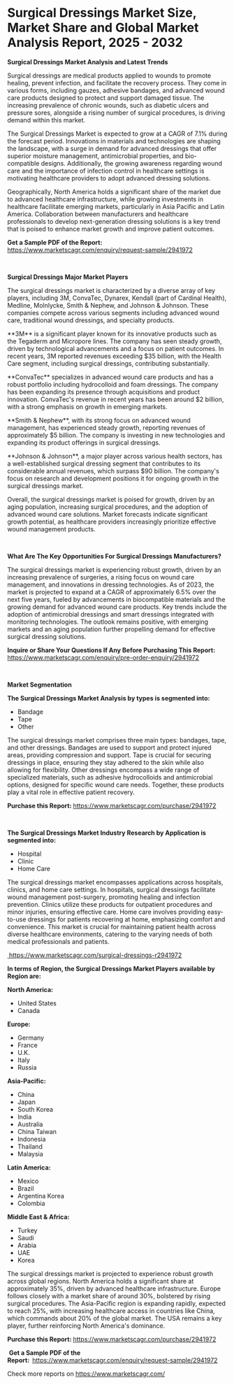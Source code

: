 <p><h1>Surgical Dressings Market Size, Market Share and Global Market Analysis Report, 2025 - 2032</h1></p><p><strong>Surgical Dressings Market Analysis and Latest Trends</strong></p>
<p><p>Surgical dressings are medical products applied to wounds to promote healing, prevent infection, and facilitate the recovery process. They come in various forms, including gauzes, adhesive bandages, and advanced wound care products designed to protect and support damaged tissue. The increasing prevalence of chronic wounds, such as diabetic ulcers and pressure sores, alongside a rising number of surgical procedures, is driving demand within this market.</p><p>The Surgical Dressings Market is expected to grow at a CAGR of 7.1% during the forecast period. Innovations in materials and technologies are shaping the landscape, with a surge in demand for advanced dressings that offer superior moisture management, antimicrobial properties, and bio-compatible designs. Additionally, the growing awareness regarding wound care and the importance of infection control in healthcare settings is motivating healthcare providers to adopt advanced dressing solutions.</p><p>Geographically, North America holds a significant share of the market due to advanced healthcare infrastructure, while growing investments in healthcare facilitate emerging markets, particularly in Asia Pacific and Latin America. Collaboration between manufacturers and healthcare professionals to develop next-generation dressing solutions is a key trend that is poised to enhance market growth and improve patient outcomes.</p></p>
<p><strong>Get a Sample PDF of the Report:&nbsp;</strong> <a href="https://www.marketscagr.com/enquiry/request-sample/2941972?utm_campaign=2566&utm_medium=2&utm_source=Github&utm_content=ia&utm_term=15032025&utm_id=surgical-dressings">https://www.marketscagr.com/enquiry/request-sample/2941972</a></p>
<p>&nbsp;</p>
<p><strong>Surgical Dressings Major Market Players</strong></p>
<p><p>The surgical dressings market is characterized by a diverse array of key players, including 3M, ConvaTec, Dynarex, Kendall (part of Cardinal Health), Medline, Molnlycke, Smith & Nephew, and Johnson & Johnson. These companies compete across various segments including advanced wound care, traditional wound dressings, and specialty products.</p><p>**3M** is a significant player known for its innovative products such as the Tegaderm and Micropore lines. The company has seen steady growth, driven by technological advancements and a focus on patient outcomes. In recent years, 3M reported revenues exceeding $35 billion, with the Health Care segment, including surgical dressings, contributing substantially.</p><p>**ConvaTec** specializes in advanced wound care products and has a robust portfolio including hydrocolloid and foam dressings. The company has been expanding its presence through acquisitions and product innovation. ConvaTec's revenue in recent years has been around $2 billion, with a strong emphasis on growth in emerging markets.</p><p>**Smith & Nephew**, with its strong focus on advanced wound management, has experienced steady growth, reporting revenues of approximately $5 billion. The company is investing in new technologies and expanding its product offerings in surgical dressings.</p><p>**Johnson & Johnson**, a major player across various health sectors, has a well-established surgical dressing segment that contributes to its considerable annual revenues, which surpass $90 billion. The company's focus on research and development positions it for ongoing growth in the surgical dressings market.</p><p>Overall, the surgical dressings market is poised for growth, driven by an aging population, increasing surgical procedures, and the adoption of advanced wound care solutions. Market forecasts indicate significant growth potential, as healthcare providers increasingly prioritize effective wound management products.</p></p>
<p>&nbsp;</p>
<p><strong>What Are The Key Opportunities For Surgical Dressings Manufacturers?</strong></p>
<p><p>The surgical dressings market is experiencing robust growth, driven by an increasing prevalence of surgeries, a rising focus on wound care management, and innovations in dressing technologies. As of 2023, the market is projected to expand at a CAGR of approximately 6.5% over the next five years, fueled by advancements in biocompatible materials and the growing demand for advanced wound care products. Key trends include the adoption of antimicrobial dressings and smart dressings integrated with monitoring technologies. The outlook remains positive, with emerging markets and an aging population further propelling demand for effective surgical dressing solutions.</p></p>
<p><strong>Inquire or Share Your Questions If Any Before Purchasing This Report:</strong> <a href="https://www.marketscagr.com/enquiry/pre-order-enquiry/2941972?utm_campaign=2566&utm_medium=2&utm_source=Github&utm_content=ia&utm_term=15032025&utm_id=surgical-dressings">https://www.marketscagr.com/enquiry/pre-order-enquiry/2941972</a></p>
<p>&nbsp;</p>
<p><strong>Market Segmentation</strong></p>
<p><strong>The Surgical Dressings Market Analysis by types is segmented into:</strong></p>
<p><ul><li>Bandage</li><li>Tape</li><li>Other</li></ul></p>
<p><p>The surgical dressings market comprises three main types: bandages, tape, and other dressings. Bandages are used to support and protect injured areas, providing compression and support. Tape is crucial for securing dressings in place, ensuring they stay adhered to the skin while also allowing for flexibility. Other dressings encompass a wide range of specialized materials, such as adhesive hydrocolloids and antimicrobial options, designed for specific wound care needs. Together, these products play a vital role in effective patient recovery.</p></p>
<p><strong>Purchase this Report:&nbsp;</strong><a href="https://www.marketscagr.com/purchase/2941972?utm_campaign=2566&utm_medium=2&utm_source=Github&utm_content=ia&utm_term=15032025&utm_id=surgical-dressings">https://www.marketscagr.com/purchase/2941972</a></p>
<p>&nbsp;</p>
<p><strong>The Surgical Dressings Market Industry Research by Application is segmented into:</strong></p>
<p><ul><li>Hospital</li><li>Clinic</li><li>Home Care</li></ul></p>
<p><p>The surgical dressings market encompasses applications across hospitals, clinics, and home care settings. In hospitals, surgical dressings facilitate wound management post-surgery, promoting healing and infection prevention. Clinics utilize these products for outpatient procedures and minor injuries, ensuring effective care. Home care involves providing easy-to-use dressings for patients recovering at home, emphasizing comfort and convenience. This market is crucial for maintaining patient health across diverse healthcare environments, catering to the varying needs of both medical professionals and patients.</p></p>
<p><a href="https://www.marketscagr.com/surgical-dressings-r2941972?utm_campaign=2566&utm_medium=2&utm_source=Github&utm_content=ia&utm_term=15032025&utm_id=surgical-dressings">&nbsp;https://www.marketscagr.com/surgical-dressings-r2941972</a></p>
<p><strong>In terms of Region, the Surgical Dressings Market Players available by Region are:</strong></p>
<p>
    <p> <strong> North America: </strong>
        <ul>
            <li>United States</li>
            <li>Canada</li>
        </ul>
        </p> 
    <p> <strong> Europe: </strong>
        <ul>
            <li>Germany</li>
            <li>France</li>
            <li>U.K.</li>
            <li>Italy</li>
            <li>Russia</li>
        </ul>
        </p> 
    <p> <strong> Asia-Pacific: </strong>
        <ul>
            <li>China</li>
            <li>Japan</li>
            <li>South Korea</li>
            <li>India</li>
            <li>Australia</li>
            <li>China Taiwan</li>
            <li>Indonesia</li>
            <li>Thailand</li>
            <li>Malaysia</li>
        </ul>
        </p> 
    <p> <strong> Latin America: </strong>
        <ul>
            <li>Mexico</li>
            <li>Brazil</li>
            <li>Argentina Korea</li>
            <li>Colombia</li>
        </ul>
        </p> 
    <p> <strong> Middle East & Africa: </strong>
        <ul>
            <li>Turkey</li>
            <li>Saudi</li>
            <li>Arabia</li>
            <li>UAE</li>
            <li>Korea</li>
        </ul>
    </p>
    </p>
<p><p>The surgical dressings market is projected to experience robust growth across global regions. North America holds a significant share at approximately 35%, driven by advanced healthcare infrastructure. Europe follows closely with a market share of around 30%, bolstered by rising surgical procedures. The Asia-Pacific region is expanding rapidly, expected to reach 25%, with increasing healthcare access in countries like China, which commands about 20% of the global market. The USA remains a key player, further reinforcing North America's dominance.</p></p>
<p><strong>Purchase this Report: </strong><a href="https://www.marketscagr.com/purchase/2941972?utm_campaign=2566&utm_medium=2&utm_source=Github&utm_content=ia&utm_term=15032025&utm_id=surgical-dressings">https://www.marketscagr.com/purchase/2941972</a></p>
<p>&nbsp;<strong>Get a Sample PDF of the Report:&nbsp;&nbsp;</strong><a href="https://www.marketscagr.com/enquiry/request-sample/2941972?utm_campaign=2566&utm_medium=2&utm_source=Github&utm_content=ia&utm_term=15032025&utm_id=surgical-dressings">https://www.marketscagr.com/enquiry/request-sample/2941972</a></p>
<p><strong></strong></p>
<p>Check more reports on <a href="https://www.marketscagr.com/?utm_campaign=2566&utm_medium=2&utm_source=Github&utm_content=ia&utm_term=15032025&utm_id=surgical-dressings">https://www.marketscagr.com/</a></p>
